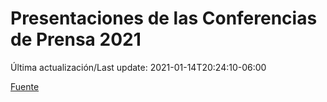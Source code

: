 # Presentaciones de las Conferencias de Prensa 2021

Última actualización/Last update: 2021-01-14T20:24:10-06:00

 [Fuente](https://www.gob.mx/salud/documentos/presentaciones-de-las-conferencias-de-prensa-2021)
